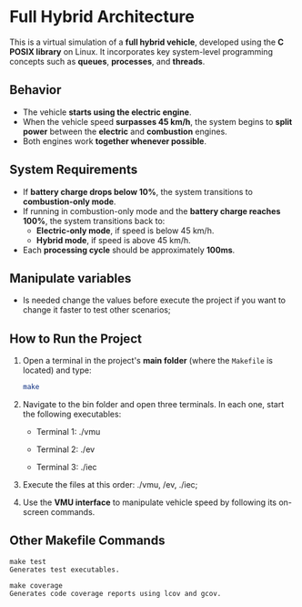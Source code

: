 # Full Hybrid Architecture

This is a virtual simulation of a **full hybrid vehicle**, developed using the **C POSIX library** on Linux. It incorporates key system-level programming concepts such as **queues**, **processes**, and **threads**.

## Behavior

- The vehicle **starts using the electric engine**.
- When the vehicle speed **surpasses 45 km/h**, the system begins to **split power** between the **electric** and **combustion** engines.
- Both engines work **together whenever possible**.

## System Requirements

- If **battery charge drops below 10%**, the system transitions to **combustion-only mode**.
- If running in combustion-only mode and the **battery charge reaches 100%**, the system transitions back to:
  - **Electric-only mode**, if speed is below 45 km/h.
  - **Hybrid mode**, if speed is above 45 km/h.
- Each **processing cycle** should be approximately **100ms**.

## Manipulate variables

- Is needed change the values before execute the project if you want to change it faster to test other scenarios;

## How to Run the Project

1. Open a terminal in the project's **main folder** (where the `Makefile` is located) and type:
   ```bash
   make
2. Navigate to the bin folder and open three terminals. In each one, start the following executables:

   - Terminal 1:
         ./vmu
        
   - Terminal 2:
         ./ev

   - Terminal 3:
         ./iec

3. Execute the files at this order: ./vmu, /ev, ./iec;

4. Use the **VMU interface** to manipulate vehicle speed by following its on-screen commands.

## Other Makefile Commands

    make test
    Generates test executables.

    make coverage
    Generates code coverage reports using lcov and gcov.
